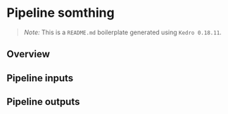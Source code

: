 # Pipeline somthing

> *Note:* This is a `README.md` boilerplate generated using `Kedro 0.18.11`.

## Overview

<!---
Please describe your modular pipeline here.
-->

## Pipeline inputs

<!---
The list of pipeline inputs.
-->

## Pipeline outputs

<!---
The list of pipeline outputs.
-->
